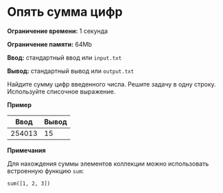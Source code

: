 # Опять сумма цифр

**Ограничение времени:** 1 секунда

**Ограничение памяти:** 64Mb

**Ввод:** стандартный ввод или `input.txt`

**Вывод:** стандартный вывод или `output.txt`

Найдите сумму цифр введенного числа. Решите задачу в одну строку. Используйте списочное выражение.

**Пример**

| Ввод   | Вывод |
| ------ | ----- |
| 254013 | 15    |

**Примечания**

Для нахождения суммы элементов коллекции можно использовать встроенную функцию `sum`:

`sum([1, 2, 3])`